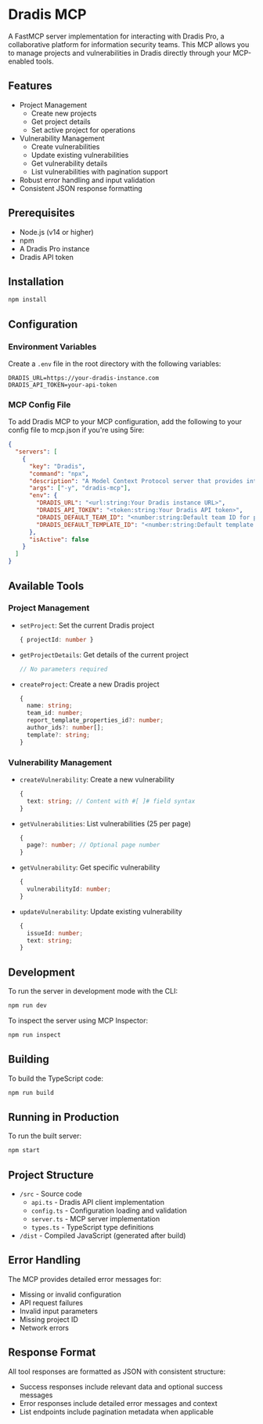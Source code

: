 # Dradis MCP

A FastMCP server implementation for interacting with Dradis Pro, a collaborative platform for information security teams. This MCP allows you to manage projects and vulnerabilities in Dradis directly through your MCP-enabled tools.

## Features

- Project Management
  - Create new projects
  - Get project details
  - Set active project for operations
- Vulnerability Management
  - Create vulnerabilities
  - Update existing vulnerabilities
  - Get vulnerability details
  - List vulnerabilities with pagination support
- Robust error handling and input validation
- Consistent JSON response formatting

## Prerequisites

- Node.js (v14 or higher)
- npm
- A Dradis Pro instance
- Dradis API token

## Installation

```bash
npm install
```

## Configuration

### Environment Variables

Create a `.env` file in the root directory with the following variables:

```env
DRADIS_URL=https://your-dradis-instance.com
DRADIS_API_TOKEN=your-api-token
```

### MCP Config File

To add Dradis MCP to your MCP configuration, add the following to your config file to mcp.json if you're using 5ire:

```json
{
  "servers": [
    {
      "key": "Dradis",
      "command": "npx",
      "description": "A Model Context Protocol server that provides integration with Dradis note-taking platform",
      "args": ["-y", "dradis-mcp"],
      "env": {
        "DRADIS_URL": "<url:string:Your Dradis instance URL>",
        "DRADIS_API_TOKEN": "<token:string:Your Dradis API token>",
        "DRADIS_DEFAULT_TEAM_ID": "<number:string:Default team ID for project creation>",
        "DRADIS_DEFAULT_TEMPLATE_ID": "<number:string:Default template ID for project creation>"
      },
      "isActive": false
    }
  ]
}
```

## Available Tools

### Project Management

- `setProject`: Set the current Dradis project
  ```typescript
  { projectId: number }
  ```

- `getProjectDetails`: Get details of the current project
  ```typescript
  // No parameters required
  ```

- `createProject`: Create a new Dradis project
  ```typescript
  {
    name: string;
    team_id: number;
    report_template_properties_id?: number;
    author_ids?: number[];
    template?: string;
  }
  ```

### Vulnerability Management

- `createVulnerability`: Create a new vulnerability
  ```typescript
  {
    text: string; // Content with #[ ]# field syntax
  }
  ```

- `getVulnerabilities`: List vulnerabilities (25 per page)
  ```typescript
  {
    page?: number; // Optional page number
  }
  ```

- `getVulnerability`: Get specific vulnerability
  ```typescript
  {
    vulnerabilityId: number;
  }
  ```

- `updateVulnerability`: Update existing vulnerability
  ```typescript
  {
    issueId: number;
    text: string;
  }
  ```

## Development

To run the server in development mode with the CLI:

```bash
npm run dev
```

To inspect the server using MCP Inspector:

```bash
npm run inspect
```

## Building

To build the TypeScript code:

```bash
npm run build
```

## Running in Production

To run the built server:

```bash
npm start
```

## Project Structure

- `/src` - Source code
  - `api.ts` - Dradis API client implementation
  - `config.ts` - Configuration loading and validation
  - `server.ts` - MCP server implementation
  - `types.ts` - TypeScript type definitions
- `/dist` - Compiled JavaScript (generated after build)

## Error Handling

The MCP provides detailed error messages for:
- Missing or invalid configuration
- API request failures
- Invalid input parameters
- Missing project ID
- Network errors

## Response Format

All tool responses are formatted as JSON with consistent structure:
- Success responses include relevant data and optional success messages
- Error responses include detailed error messages and context
- List endpoints include pagination metadata when applicable
